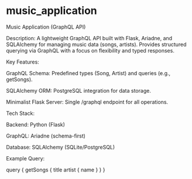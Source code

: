 # music_application

Music Application (GraphQL API)

Description:
A lightweight GraphQL API built with Flask, Ariadne, and SQLAlchemy for managing music data (songs, artists). Provides structured querying via GraphQL with a focus on flexibility and typed responses.

Key Features:

GraphQL Schema: Predefined types (Song, Artist) and queries (e.g., getSongs).

SQLAlchemy ORM: PostgreSQL integration for data storage.

Minimalist Flask Server: Single /graphql endpoint for all operations.

Tech Stack:

Backend: Python (Flask)

GraphQL: Ariadne (schema-first)

Database: SQLAlchemy (SQLite/PostgreSQL)

Example Query:

query {
  getSongs {
    title
    artist { name }
  }
}
